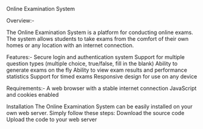 Online Examination System 

Overview:-

The Online Examination System is a platform for conducting online exams. The system allows students to take exams from the comfort of their own homes or any location with an internet connection.

Features:-
Secure login and authentication system
Support for multiple question types (multiple choice, true/false, fill in the blank)
Ability to generate exams on the fly
Ability to view exam results and performance statistics
Support for timed exams
Responsive design for use on any device

Requirements:-
A web browser with a stable internet connection
JavaScript and cookies enabled

Installation
The Online Examination System can be easily installed on your own web server. Simply follow these steps:
Download the source code
Upload the code to your web server
